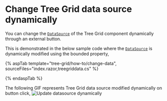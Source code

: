 # Change Tree Grid data source dynamically

You can change the [`DataSource`](https://help.syncfusion.com/cr/blazor/Syncfusion.Blazor.TreeGrid.SfTreeGrid-1.html#Syncfusion_Blazor_TreeGrid_SfTreeGrid_1_DataSource) of the Tree Grid component dynamically through an external button.

This is demonstrated in the below sample code where the [`DataSource`](https://help.syncfusion.com/cr/blazor/Syncfusion.Blazor.TreeGrid.SfTreeGrid-1.html#Syncfusion_Blazor_TreeGrid_SfTreeGrid_1_DataSource) is dynamically modified using the bounded property,

{% aspTab template="tree-grid/how-to/change-data", sourceFiles="index.razor,treegriddata.cs" %}

{% endaspTab %}

The following GIF represents Tree Grid data source modified dynamically on button click,
![`Update datasource dynamically`](../images/change-datasource.gif)